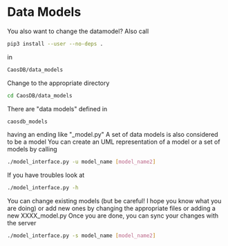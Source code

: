 # Data Models



You also want to change the datamodel? Also call
```bash
pip3 install --user --no-deps .
```
in 
```bash
CaosDB/data_models
```

Change to the appropriate directory
```bash
cd CaosDB/data_models
```
There are "data models" defined in 
```bash
caosdb_models
```
having an ending like "_model.py"
A set of data models is also considered to be a model
You can create an UML representation of a model or a set of models by calling
```bash
./model_interface.py -u model_name [model_name2]
```
If you have troubles look at
```bash
./model_interface.py -h
```
You can change existing models (but be careful! I hope you know what you are doing) or add new ones by changing the appropriate files or adding a new XXXX_model.py
Once you are done, you can sync your changes with the server
```bash
./model_interface.py -s model_name [model_name2]
```
